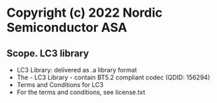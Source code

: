 # Copyright (c) 2022 Nordic Semiconductor ASA

Scope. LC3 library
----------------------
- LC3 Library: delivered as .a library format
- The - LC3 Library - contain BT5.2 compliant codec (QDID: 156294)
- Terms and Conditions for LC3
- For the terms and conditions, see license.txt
